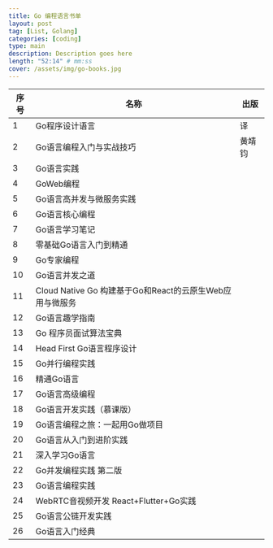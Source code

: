 ```yaml
---
title: Go 编程语言书单
layout: post
tag: [List, Golang]
categories: [coding]
type: main
description: Description goes here
length: "52:14" # mm:ss
cover: /assets/img/go-books.jpg
---
```




| 序号 | 名称 | 出版 |
| ------ | ------ | ------ |
| 1 | Go程序设计语言 | 译 |
| 2 | Go语言编程入门与实战技巧 | 黄靖钧 |
| 3 | Go语言实践 |  |
| 4 | GoWeb编程 |  |
| 5 | Go语言高并发与微服务实践 |  |
| 6 | Go语言核心编程 |  |
| 7 | Go语言学习笔记 |  |
| 8 | 零基础Go语言入门到精通 |  |
| 9 | Go专家编程 |  |
| 10 | Go语言并发之道 |  |
| 11 | Cloud Native Go 构建基于Go和React的云原生Web应用与微服务 |  |
| 12 | Go语言趣学指南 |  |
| 13 | Go 程序员面试算法宝典 |  |
| 14 | Head First Go语言程序设计 | |
| 15 | Go并行编程实践 |  |
| 16 | 精通Go语言 |  |
| 17 | Go语言高级编程 |  |
| 18 | Go语言开发实践（慕课版）|  |
| 19 | Go语言编程之旅：一起用Go做项目 |  |
| 20 | Go语言从入门到进阶实践 |  |
| 21 | 深入学习Go语言 |  |
| 22 | Go并发编程实践 第二版 |  |
| 23 | Go语言编程实践 |  |
| 24 | WebRTC音视频开发 React+Flutter+Go实践 |  |
| 25 | Go语言公链开发实践 |  |
| 26 | Go语言入门经典 |  |










